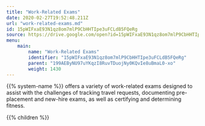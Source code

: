 ```yaml
---
title: "Work-Related Exams"
date: 2020-02-27T19:52:48.211Z
url: "work-related-exams.md"
id: 15pWIFxaE93N1qz8om7mlP9CbHHTIpe3uFCLdB5FQeRg
source: https://drive.google.com/open?id=15pWIFxaE93N1qz8om7mlP9CbHHTIpe3uFCLdB5FQeRg
menu:
    main:
        name: "Work-Related Exams"
        identifier: "15pWIFxaE93N1qz8om7mlP9CbHHTIpe3uFCLdB5FQeRg"
        parent: "199AEByNU97uYKqzI8RuvTDuojNy0KQvIe8uBmaL0-xo"
        weight: 1430
---
```









{{% system-name %}} offers a variety of work-related exams designed to assist with the challenges of tracking travel requests, documenting pre-placement and new-hire exams, as well as certifying and determining fitness.







{{% children %}}


